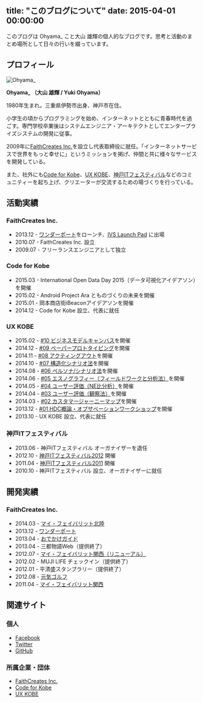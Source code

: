 title: "このブログについて"
date: 2015-04-01 00:00:00
---
このブログは Ohyama_ こと大山 雄輝の個人的なブログです。思考と活動のまとめ場所として日々の行いを綴っています。


## プロフィール

![Ohyama_](http://www.gravatar.com/avatar/2d2e798a01c4f97c79bf39c19e32ba04?s=180)

**Ohyama_ （大山 雄輝 / Yuki Ohyama）**

1980年生まれ。三重県伊勢市出身、神戸市在住。

小学生の頃からプログラミングを始め、インターネットとともに青春時代を過ごす。専門学校卒業後はシステムエンジニア・アーキテクトとしてエンタープライズシステムの開発に従事。

2009年に[FaithCreates Inc.](http://www.faithcreates.co.jp/)を設立し代表取締役に就任。「インターネットサービスで世界をもっと幸せに」というミッションを掲げ、仲間と共に様々なサービスを開発している。

また、社外にも[Code for Kobe](https://www.facebook.com/codeforkobe)、[UX KOBE](https://www.facebook.com/uxkobe)、[神戸ITフェスティバル](http://kobe-it-fes.org/)などのコミュニティーを起ち上げ、クリエーターが交流するための場づくりを行っている。


## 活動実績

### FaithCreates Inc.

- 2013.12 - [ワンダーポート](http://www.wonderport.net/)をローンチ、[IVS Launch Pad](http://www.infinityventures.com/ivs/launch/) に出場
- 2010.07 - FaithCreates Inc. 設立
- 2009.07 - フリーランスエンジニアとして独立

### Code for Kobe

- 2015.03 - International Open Data Day 2015（データ可視化アイデアソン）を開催
- 2015.02 - Android Project Ara とものづくりの未来を開催
- 2015.01 - 岡本商店街iBeaconアイデアソンを開催
- 2014.12 - Code for Kobe 設立、代表に就任

### UX KOBE

- 2015.02 - [#10 ビジネスモデルキャンバス](http://asanoken.jugem.jp/?eid=3346)を開催
- 2014.12 - [#09 ペーパープロトタイピング](http://asanoken.jugem.jp/?eid=3284)を開催
- 2014.11 - [#08 アクティングアウト](http://asanoken.jugem.jp/?eid=3245)を開催
- 2014.10 - [#07 構造化シナリオ法](http://asanoken.jugem.jp/?eid=3208)を開催
- 2014.08 - [#06 ペルソナ/シナリオ法](http://asanoken.jugem.jp/?eid=3137)を開催
- 2014.06 - [#05 エスノグラフィー（フィールドワークと分析法）](http://asanoken.jugem.jp/?eid=3062)を開催
- 2014.05 - [#04 ユーザー評価（NE比分析）](http://asanoken.jugem.jp/?eid=3016)を開催
- 2014.04 - [#03 ユーザー評価（観察法）](http://asanoken.jugem.jp/?eid=2988)を開催
- 2014.03 - [#02 カスタマージャーニーマップ](http://asanoken.jugem.jp/?eid=2922)を開催
- 2013.12 - [#01 HDC概論・オブザベーションワークショップ](http://asanoken.jugem.jp/?eid=2869)を開催
- 2013.10 - UX KOBE 設立、代表に就任

### 神戸ITフェスティバル

- 2013.06 - 神戸ITフェスティバル オーガナイザーを退任
- 2012.10 - [神戸ITフェスティバル2012](http://s2012.kobe-it-fes.org/) 開催
- 2011.04 - [神戸ITフェスティバル2011](http://s2011.kobe-it-fes.org/) 開催
- 2010.10 - 神戸ITフェスティバル 設立、オーガナイザーに就任


## 開発実績

### FaithCreates Inc.

- 2014.03 - [マイ・フェイバリット北陸](http://hokuriku.my-fav.jp/)
- 2013.12 - [ワンダーポート](http://www.wonderport.net/)
- 2013.04 - [おでかけガイド](http://guide.jr-odekake.net/)
- 2013.04 - 三都物語Web（提供終了）
- 2012.07 - [マイ・フェイバリット関西（リニューアル）](http://www.my-fav.jp/)
- 2012.02 - MUJI LIFE チェックイン（提供終了） 
- 2012.01 - 平清盛スタンプラリー（提供終了）
- 2012.08 - [元気ゴルフ](http://www.genkigolf.jp/)
- 2011.04 - [マイ・フェイバリット関西](http://www.my-fav.jp/)


## 関連サイト

### 個人

- [Facebook](http://www.facebook.com/yuki.ohyama)
- [Twitter](https://twitter.com/ohyama_)
- [GitHub](https://github.com/ohyama)

### 所属企業・団体

- [FaithCreates Inc.](http://www.faithcreates.co.jp/)
- [Code for Kobe](http://www.facebook.com/codeforkobe)
- [UX KOBE](http://www.facebook.com/uxkobe)

